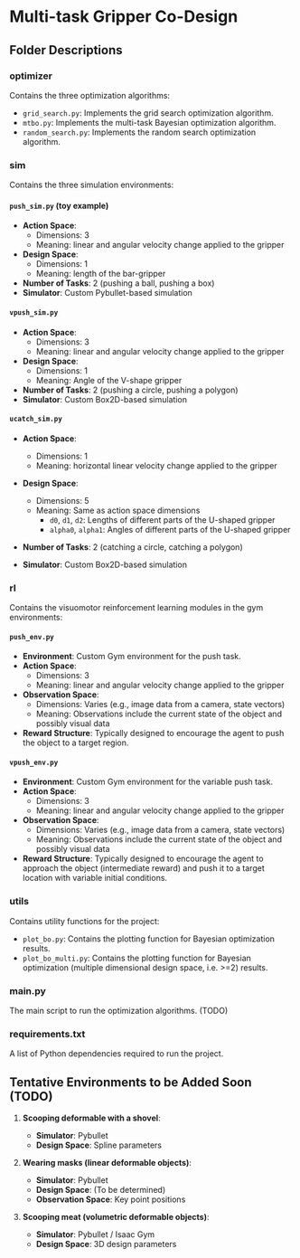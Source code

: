 # Multi-task Gripper Co-Design

## Folder Descriptions

### optimizer
Contains the three optimization algorithms:
- `grid_search.py`: Implements the grid search optimization algorithm.
- `mtbo.py`: Implements the multi-task Bayesian optimization algorithm.
- `random_search.py`: Implements the random search optimization algorithm.

### sim
Contains the three simulation environments:

#### `push_sim.py` (toy example)
- **Action Space**: 
  - Dimensions: 3
  - Meaning: linear and angular velocity change applied to the gripper
- **Design Space**: 
  - Dimensions: 1
  - Meaning: length of the bar-gripper
- **Number of Tasks**: 2 (pushing a ball, pushing a box)
- **Simulator**: Custom Pybullet-based simulation

#### `vpush_sim.py`
- **Action Space**: 
  - Dimensions: 3
  - Meaning: linear and angular velocity change applied to the gripper
- **Design Space**: 
  - Dimensions: 1
  - Meaning: Angle of the V-shape gripper
- **Number of Tasks**: 2 (pushing a circle, pushing a polygon)
- **Simulator**: Custom Box2D-based simulation

#### `ucatch_sim.py`
- **Action Space**: 
  - Dimensions: 1
  - Meaning: horizontal linear velocity change applied to the gripper

- **Design Space**: 
  - Dimensions: 5
  - Meaning: Same as action space dimensions
    - `d0`, `d1`, `d2`: Lengths of different parts of the U-shaped gripper
    - `alpha0`, `alpha1`: Angles of different parts of the U-shaped gripper
- **Number of Tasks**: 2 (catching a circle, catching a polygon)
- **Simulator**: Custom Box2D-based simulation

### rl
Contains the visuomotor reinforcement learning modules in the gym environments:

#### `push_env.py`
- **Environment**: Custom Gym environment for the push task.
- **Action Space**: 
  - Dimensions: 3
  - Meaning: linear and angular velocity change applied to the gripper
- **Observation Space**: 
  - Dimensions: Varies (e.g., image data from a camera, state vectors)
  - Meaning: Observations include the current state of the object and possibly visual data
- **Reward Structure**: Typically designed to encourage the agent to push the object to a target region.

#### `vpush_env.py`
- **Environment**: Custom Gym environment for the variable push task.
- **Action Space**: 
  - Dimensions: 3
  - Meaning: linear and angular velocity change applied to the gripper
- **Observation Space**: 
  - Dimensions: Varies (e.g., image data from a camera, state vectors)
  - Meaning: Observations include the current state of the object and possibly visual data
- **Reward Structure**: Typically designed to encourage the agent to approach the object (intermediate reward) and push it to a target location with variable initial conditions.

### utils
Contains utility functions for the project:
- `plot_bo.py`: Contains the plotting function for Bayesian optimization results.
- `plot_bo_multi.py`: Contains the plotting function for Bayesian optimization (multiple dimensional design space, i.e. >=2) results.

### main.py
The main script to run the optimization algorithms. (TODO)

### requirements.txt
A list of Python dependencies required to run the project.

## Tentative Environments to be Added Soon (TODO)

1. **Scooping deformable with a shovel**:
   - **Simulator**: Pybullet
   - **Design Space**: Spline parameters

2. **Wearing masks (linear deformable objects)**:
   - **Simulator**: Pybullet
   - **Design Space**: (To be determined)
   - **Observation Space**: Key point positions

3. **Scooping meat (volumetric deformable objects)**:
   - **Simulator**: Pybullet / Isaac Gym
   - **Design Space**: 3D design parameters
